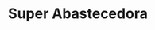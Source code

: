 ---
title: "Super Abastecedora"
url: /valle-de-santiago/super-abastecedora-heroico-colegio-militar/
shop: Supermarkt
---